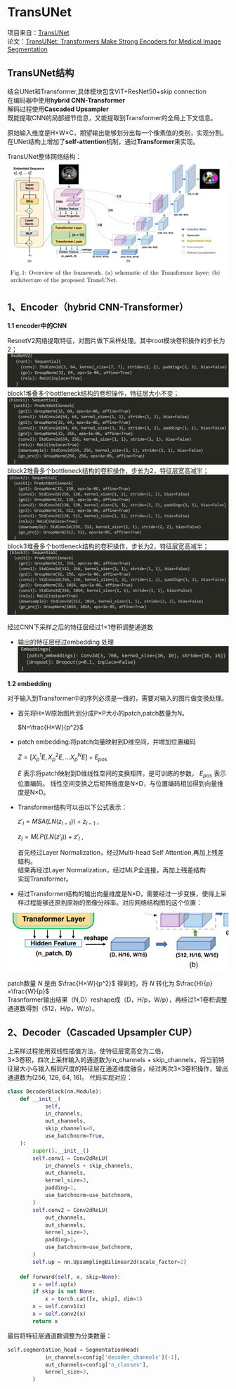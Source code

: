 # TransUNet
项目来自：[TransUNet](https://github.com/Beckschen/TransUNet)<br>
论文：[TransUNet: Transformers Make Strong Encoders for Medical Image Segmentation](https://arxiv.org/pdf/2102.04306.pdf)

## TransUNet结构
结合UNet和Transformer,具体模块包含ViT+ResNet50+skip connection<br>
在编码器中使用**hybrid CNN-Transformer**<br>
解码过程使用**Cascaded Upsampler**<br>
既能提取CNN的局部细节信息，又能提取到Transformer的全局上下文信息。

原始输入维度是H×W×C，期望输出能够划分出每一个像素值的类别，实现分割。在UNet结构上增加了**self-attention**机制，通过**Transformer**来实现。

TransUNet整体网络结构：
![alt text](image.png)

## 1、Encoder（hybrid CNN-Transformer）

**1.1 encoder中的CNN <br>**

ResnetV2网络提取特征，对图片做下采样处理。其中root模块卷积操作的步长为2；
![alt text](image-5.png)
block1堆叠多个bottleneck结构的卷积操作，特征层大小不变；
![alt text](image-6.png)
block2堆叠多个bottleneck结构的卷积操作，步长为2，特征层宽高减半；
![alt text](image-7.png)
block3堆叠多个bottleneck结构的卷积操作，步长为2，特征层宽高减半；
![alt text](image-8.png)

经过CNN下采样之后的特征层经过1×1卷积调整通道数

- 输出的特征层经过embedding 处理
  ![alt text](image-4.png)

**1.2 embedding**

对于输入到Transformer中的序列必须是一维的，需要对输入的图片做变换处理。

- 首先将H×W原始图片划分成P×P大小的patch,patch数量为N。

  $N=\frac{H×W}{p^2}$

- patch embedding:将patch向量映射到D维空间，并增加位置编码

  $Z=[X_p^1E,X_p^2E,...X_p^NE]+E_{pos}$
  
  $E$ 表示将patch映射到D维线性空间的变换矩阵，是可训练的参数， $E_{pos}$ 表示位置编码。
  线性空间变换之后矩阵维度是N×D，与位置编码相加得到向量维度是N×D。

- Transformer结构可以由以下公式表示：
  
  $z'_l=MSA(LN(z_{l-1}))+z_{l-1}$ ,<br>

  $z_l=MLP(LN(z'_l))+z'_l$ ,<br>

  首先经过Layer Normalization，经过Multi-head Self Attention,再加上残差结构。<br>
  结果再经过Layer Normalization，经过MLP全连接，再加上残差结构<br>实现Transformer。

- 经过Transformer结构的输出向量维度是N×D，需要经过一步变换，使得上采样过程能够还原到原始的图像分辨率。对应网络结构图的这个位置：

![alt text](image-3.png)

  patch数量 $N$ 是由 $\frac{H×W}{p^2}$ 得到的，将 $N$ 转化为 $\frac{H}{p}×\frac{W}{p}$ <br>
  Trasnformer输出结果（N,D）reshape成（D，H/p，W/p），再经过1×1卷积调整通道数得到（512，H/p，W/p）。

## 2、Decoder（Cascaded Upsampler CUP）

上采样过程使用双线性插值方法，使特征层宽高变为二倍，<br>
3×3卷积，四次上采样输入的通道数为in_channels + skip_channels，将当前特征层大小与输入相同尺度的特征层在通道维度融合，经过两次3×3卷积操作，输出通道数为(256, 128, 64, 16)。
代码实现对应：

```python
class DecoderBlock(nn.Module):  
    def __init__(
            self,
            in_channels,
            out_channels,
            skip_channels=0,
            use_batchnorm=True,
    ):
        super().__init__()
        self.conv1 = Conv2dReLU(
            in_channels + skip_channels,
            out_channels,
            kernel_size=3,
            padding=1,
            use_batchnorm=use_batchnorm,
        )
        self.conv2 = Conv2dReLU(
            out_channels,
            out_channels,
            kernel_size=3,
            padding=1,
            use_batchnorm=use_batchnorm,
        )
        self.up = nn.UpsamplingBilinear2d(scale_factor=2)

    def forward(self, x, skip=None):
        x = self.up(x)
        if skip is not None:
            x = torch.cat([x, skip], dim=1)
        x = self.conv1(x)
        x = self.conv2(x)
        return x
```

最后将特征层通道数调整为分类数量：
```python
self.segmentation_head = SegmentationHead(
            in_channels=config['decoder_channels'][-1],
            out_channels=config['n_classes'],
            kernel_size=3,
        )
```




  
